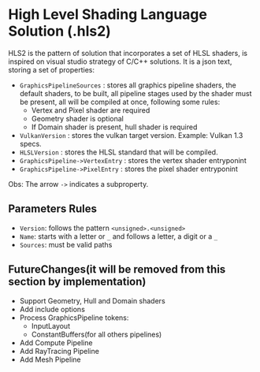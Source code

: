 # High Level Shading Language Solution (.hls2)

HLS2 is the pattern of solution that incorporates a set of HLSL shaders, is inspired on visual studio strategy of C/C++ solutions. It is a json text, storing a set of properties:

* `GraphicsPipelineSources` : stores all graphics pipeline shaders, the default shaders, to be built, all pipeline stages used by the shader must be present, all will be compiled at once, following some rules:
  * Vertex and Pixel shader are required
  * Geometry shader is optional
  * If Domain shader is present, hull shader is required
* `VulkanVersion` : stores the vulkan target version. Example: Vulkan 1.3 specs.
* `HLSLVersion` : stores the HLSL standard that will be compiled.
* `GraphicsPipeline->VertexEntry` : stores the vertex shader entryponint
* `GraphicsPipeline->PixelEntry` : stores the pixel shader entryponint

Obs: The arrow `->` indicates a subproperty.

## Parameters Rules

* `Version`: follows the pattern `<unsigned>.<unsigned>`
* `Name`: starts with a letter or `_` and follows a letter, a digit or a `_`
* `Sources`: must be valid paths

## FutureChanges(it will be removed from this section by implementation)

* Support Geometry, Hull and Domain shaders
* Add include options
* Process GraphicsPipeline tokens:
  * InputLayout
  * ConstantBuffers(for all others pipelines)
* Add Compute Pipeline
* Add RayTracing Pipeline
* Add Mesh Pipeline
